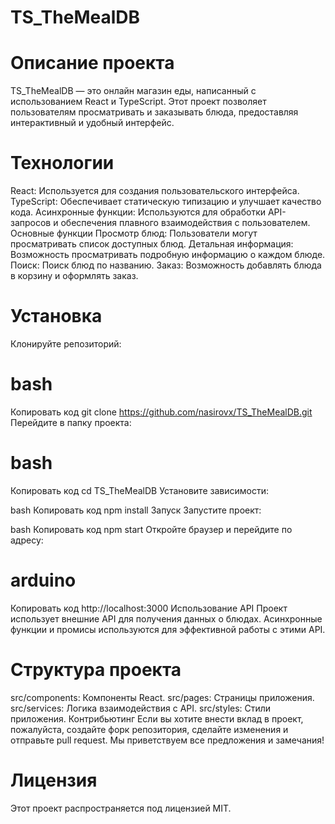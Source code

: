 # TS_TheMealDB
# Описание проекта
TS_TheMealDB — это онлайн магазин еды, написанный с использованием React и TypeScript. Этот проект позволяет пользователям просматривать и заказывать блюда, предоставляя интерактивный и удобный интерфейс.

# Технологии
React: Используется для создания пользовательского интерфейса.
TypeScript: Обеспечивает статическую типизацию и улучшает качество кода.
Асинхронные функции: Используются для обработки API-запросов и обеспечения плавного взаимодействия с пользователем.
Основные функции
Просмотр блюд: Пользователи могут просматривать список доступных блюд.
Детальная информация: Возможность просматривать подробную информацию о каждом блюде.
Поиск: Поиск блюд по названию.
Заказ: Возможность добавлять блюда в корзину и оформлять заказ.
# Установка
Клонируйте репозиторий:

# bash
Копировать код
git clone https://github.com/nasirovx/TS_TheMealDB.git
Перейдите в папку проекта:

# bash
Копировать код
cd TS_TheMealDB
Установите зависимости:

bash
Копировать код
npm install
Запуск
Запустите проект:

bash
Копировать код
npm start
Откройте браузер и перейдите по адресу:

# arduino
Копировать код
http://localhost:3000
Использование API
Проект использует внешние API для получения данных о блюдах. Асинхронные функции и промисы используются для эффективной работы с этими API.

# Структура проекта
src/components: Компоненты React.
src/pages: Страницы приложения.
src/services: Логика взаимодействия с API.
src/styles: Стили приложения.
Контрибьютинг
Если вы хотите внести вклад в проект, пожалуйста, создайте форк репозитория, сделайте изменения и отправьте pull request. Мы приветствуем все предложения и замечания!

# Лицензия
Этот проект распространяется под лицензией MIT.
